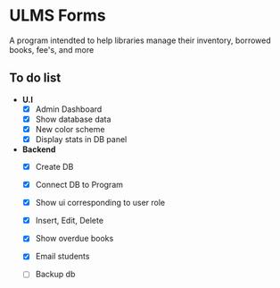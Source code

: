 # ULMS Forms

A program intendted to help libraries manage their inventory, borrowed books, fee's, and more 

## To do list
- **U.I**
    - [x] Admin Dashboard
    - [x] Show database data
	- [x] New color scheme
    - [x] Display stats in DB panel
 - **Backend**
	- [x] Create DB
	- [x] Connect DB to Program
	- [x] Show ui corresponding to user role
	- [x] Insert, Edit, Delete
	- [x] Show overdue books
	- [x] Email students
	- [ ] Backup db

